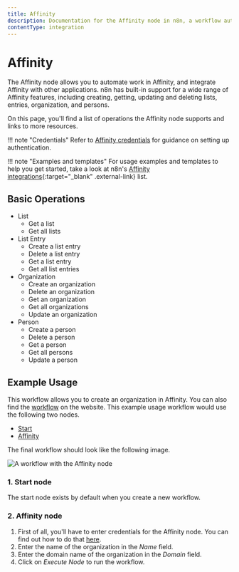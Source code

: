 ```yaml
---
title: Affinity
description: Documentation for the Affinity node in n8n, a workflow automation platform. Includes details of operations and configuration, and links to examples and credentials information.
contentType: integration
---
```


# Affinity

The Affinity node allows you to automate work in Affinity, and integrate Affinity with other applications. n8n has built-in support for a wide range of Affinity features, including creating, getting, updating and deleting lists, entries, organization, and persons.

On this page, you'll find a list of operations the Affinity node supports and links to more resources.

!!! note "Credentials"
    Refer to [Affinity credentials](/integrations/builtin/credentials/affinity/) for guidance on setting up authentication.
	
!!! note "Examples and templates"
    For usage examples and templates to help you get started, take a look at n8n's [Affinity integrations](https://n8n.io/integrations/affinity/){:target="_blank" .external-link} list.


## Basic Operations

* List
    * Get a list
    * Get all lists
* List Entry
    * Create a list entry
    * Delete a list entry
    * Get a list entry
    * Get all list entries
* Organization
    * Create an organization
    * Delete an organization
    * Get an organization
    * Get all organizations
    * Update an organization
* Person
    * Create a person
    * Delete a person
    * Get a person
    * Get all persons
    * Update a person


## Example Usage

This workflow allows you to create an organization in Affinity. You can also find the [workflow](https://n8n.io/workflows/476) on the website. This example usage workflow would use the following two nodes.
- [Start](/integrations/builtin/core-nodes/n8n-nodes-base.start/)
- [Affinity]()

The final workflow should look like the following image.

![A workflow with the Affinity node](/_images/integrations/builtin/app-nodes/affinity/workflow.png)

### 1. Start node

The start node exists by default when you create a new workflow.

### 2. Affinity node

1. First of all, you'll have to enter credentials for the Affinity node. You can find out how to do that [here](/integrations/builtin/credentials/affinity/).
2. Enter the name of the organization in the *Name* field.
3. Enter the domain name of the organization in the *Domain* field.
4. Click on *Execute Node* to run the workflow.

